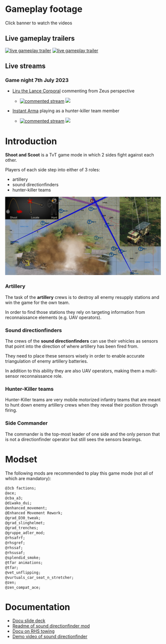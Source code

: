 # Gameplay footage
Click banner to watch the videos

## Live gameplay trailers
[![live gameplay trailer](https://img.youtube.com/vi/s6wskXYYYXY/0.jpg)](https://youtu.be/s6wskXYYYXY)
[![live gameplay trailer](https://img.youtube.com/vi/ziYV_R8k-tE/0.jpg)](https://youtu.be/ziYV_R8k-tE)


## Live streams
### Game night 7th July 2023
* [Liru the Lance Corporal](https://www.youtube.com/@LirutheLanceCorporal) commenting from Zeus perspective
  * [![commented stream](https://yt3.googleusercontent.com/ytc/AOPolaQFqt0AcS_7_eIfV1cJ04BuyFkBNZw9XdCQq2TJ=s176-c-k-c0x00ffffff-no-rj)](https://youtu.be/J5Y3seYMmlI)
  <a href="https://youtu.be/J5Y3seYMmlI"><img src="https://img.youtube.com/vi/J5Y3seYMmlI/0.jpg" height="176"></a>

* [Instant Arma](https://www.youtube.com/@InstantArma) playing as a hunter-killer team member
  * [![commented stream](https://yt3.googleusercontent.com/ytc/AOPolaQX5TdXzLFV2jZ7Dffls3wOGFtZmtawNhSLZyLv=s176-c-k-c0x00ffffff-no-rj)](https://youtu.be/9Do8yCZWnvM)
<a href="https://youtu.be/9Do8yCZWnvM"><img src="https://img.youtube.com/vi/9Do8yCZWnvM/0.jpg" height="176"></a>


# Introduction
**Shoot and Scoot** is a TvT game mode in which 2 sides fight against each other.

Players of each side step into either of 3 roles:
* artillery
* sound directionfinders
* hunter-killer teams

![](pics/SnS_loadpic.png)


### Artillery
The task of the **artillery** crews is to destroy all enemy resupply stations and win the game for the own team.

In order to find those stations they rely on targeting information from reconnaissance elements (e.g. UAV operators).


### Sound directionfinders
The crews of the **sound directionfinders** can use their vehicles as sensors that point into the direction of where artillery has been fired from.

They need to place these sensors wisely in order to enable accurate triangulation of enemy artillery batteries.

In addition to this ability they are also UAV operators, making them a multi-sensor reconnaissance role.


### Hunter-Killer teams
Hunter-Killer teams are very mobile motorized infantry teams that are meant to hunt down enemy artillery crews when they reveal their position through firing.


### Side Commander
The commander is the top-most leader of one side and the only person that is not a directionfinder operator but still sees the sensors bearings.

# Modset
The following mods are recommended to play this game mode (not all of which are mandatory):
```
@3cb factions;
@ace;
@cba_a3;
@diwako_dui;
@enhanced_movement;
@Enhanced Movement Rework;
@grad_D30_tweak;
@grad_slinghelmet;
@grad_trenches;
@gruppe_adler_mod;
@rhsafrf;
@rhsgref;
@rhssaf;
@rhsusaf;
@splendid_smoke;
@tfar animations;
@tfar;
@vet_unflipping;
@vurtuals_car_seat_n_stretcher;
@zen;
@zen_compat_ace;
```

# Documentation
* [Docu slide deck](https://docs.google.com/presentation/d/1BGDOxqqZw4T6js3oQ4mPr4E7f8NLZsPS85MUAAIYvco/edit?usp=sharing)
* [Readme of sound directionfinder mod](https://github.com/Perondas/arsr.VR/blob/main/README.md)
* [Docu on RHS towing](https://www.rhsmods.org/w/towing)
* [Demo video of sound directionfinder](https://www.youtube.com/watch?v=uboQB55MTRY)

